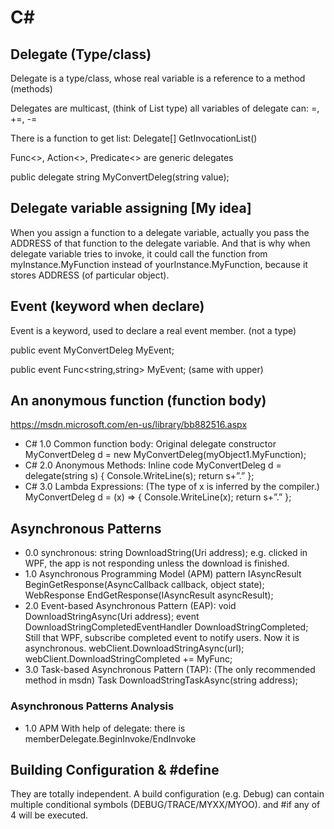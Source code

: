 
# C#

## Delegate (Type/class)

Delegate is a type/class, whose real variable is a reference to a method (methods)

Delegates are multicast, (think of List type) all variables of delegate can: =, +=, -=

There is a function to get list: Delegate[] GetInvocationList()

Func<>, Action<>, Predicate<> are generic delegates

public delegate string MyConvertDeleg(string value);

## Delegate variable assigning [My idea]

When you assign a function to a delegate variable, actually you pass the ADDRESS of that function to the delegate variable. And that is why when delegate variable tries to invoke, it could call the function from myInstance.MyFunction instead of yourInstance.MyFunction, because it stores ADDRESS (of particular object).

## Event (keyword when declare)

Event is a keyword, used to declare a real event member. (not a type)

public event MyConvertDeleg MyEvent;

public event Func<string,string> MyEvent; (same with upper)

## An anonymous function (function body)

https://msdn.microsoft.com/en-us/library/bb882516.aspx

- C# 1.0 Common function body: Original delegate constructor
	MyConvertDeleg d = new MyConvertDeleg(myObject1.MyFunction);
- C# 2.0 Anonymous Methods: Inline code
	MyConvertDeleg d = delegate(string s) { Console.WriteLine(s); return s+”.” };
- C# 3.0 Lambda Expressions: (The type of x is inferred by the compiler.)
	MyConvertDeleg d = (x) => { Console.WriteLine(x); return s+”.” };


## Asynchronous Patterns
- 0.0 synchronous: 
	string DownloadString(Uri address);
e.g. clicked in WPF, the app is not responding unless the download is finished.
- 1.0 Asynchronous Programming Model (APM) pattern
	IAsyncResult BeginGetResponse(AsyncCallback callback, object state);
	WebResponse EndGetResponse(IAsyncResult asyncResult);
- 2.0 Event-based Asynchronous Pattern (EAP):
	void DownloadStringAsync(Uri address);
	event DownloadStringCompletedEventHandler DownloadStringCompleted;
Still that WPF, subscribe completed event to notify users. Now it is asynchronous.
webClient.DownloadStringAsync(url); webClient.DownloadStringCompleted += MyFunc;
- 3.0 Task-based Asynchronous Pattern (TAP): (The only recommended method in msdn)
	Task<string> DownloadStringTaskAsync(string address);

### Asynchronous Patterns Analysis
- 1.0 APM
	With help of delegate: there is memberDelegate.BeginInvoke/EndInvoke

## Building Configuration & #define

They are totally independent. A build configuration (e.g. Debug) can contain multiple conditional symbols (DEBUG/TRACE/MYXX/MYOO). and #if any of 4 will be executed.
